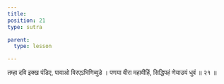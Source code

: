```yaml
---
title: 
position: 21
type: sutra

parent:
  type: lesson

---
```


तम्हा दवि इक्ख पंडिए, पावाओ विरएऽभिणिव्वुडे ।
पणया वीरा महावीहिं, सिद्धिपहं णेयाउयं धुवं ॥ २१ ॥